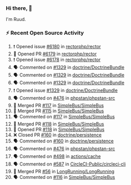 ### Hi there, 👋

I'm Ruud.
 
### :zap: Recent Open Source Activity

<!--START_SECTION:activity-->
1. ❗️ Opened issue [#6180](https://github.com/rectorphp/rector/issues/6180) in [rectorphp/rector](https://github.com/rectorphp/rector)
2. 💪 Opened PR [#6179](https://github.com/rectorphp/rector/pull/6179) in [rectorphp/rector](https://github.com/rectorphp/rector)
3. ❗️ Opened issue [#6178](https://github.com/rectorphp/rector/issues/6178) in [rectorphp/rector](https://github.com/rectorphp/rector)
4. 🗣 Commented on [#1329](https://github.com/doctrine/DoctrineBundle/issues/1329) in [doctrine/DoctrineBundle](https://github.com/doctrine/DoctrineBundle)
5. 🗣 Commented on [#1329](https://github.com/doctrine/DoctrineBundle/issues/1329) in [doctrine/DoctrineBundle](https://github.com/doctrine/DoctrineBundle)
6. 🗣 Commented on [#1329](https://github.com/doctrine/DoctrineBundle/issues/1329) in [doctrine/DoctrineBundle](https://github.com/doctrine/DoctrineBundle)
7. ❗️ Opened issue [#1329](https://github.com/doctrine/DoctrineBundle/issues/1329) in [doctrine/DoctrineBundle](https://github.com/doctrine/DoctrineBundle)
8. 🗣 Commented on [#476](https://github.com/phpstan/phpstan-src/issues/476) in [phpstan/phpstan-src](https://github.com/phpstan/phpstan-src)
9. 🎉 Merged PR [#117](https://github.com/SimpleBus/SimpleBus/pull/117) in [SimpleBus/SimpleBus](https://github.com/SimpleBus/SimpleBus)
10. 🎉 Merged PR [#115](https://github.com/SimpleBus/SimpleBus/pull/115) in [SimpleBus/SimpleBus](https://github.com/SimpleBus/SimpleBus)
11. 🗣 Commented on [#117](https://github.com/SimpleBus/SimpleBus/issues/117) in [SimpleBus/SimpleBus](https://github.com/SimpleBus/SimpleBus)
12. 🎉 Merged PR [#118](https://github.com/SimpleBus/SimpleBus/pull/118) in [SimpleBus/SimpleBus](https://github.com/SimpleBus/SimpleBus)
13. 💪 Opened PR [#118](https://github.com/SimpleBus/SimpleBus/pull/118) in [SimpleBus/SimpleBus](https://github.com/SimpleBus/SimpleBus)
14. ❌ Closed PR [#160](https://github.com/doctrine/persistence/pull/160) in [doctrine/persistence](https://github.com/doctrine/persistence)
15. 🗣 Commented on [#160](https://github.com/doctrine/persistence/issues/160) in [doctrine/persistence](https://github.com/doctrine/persistence)
16. 🗣 Commented on [#476](https://github.com/phpstan/phpstan-src/issues/476) in [phpstan/phpstan-src](https://github.com/phpstan/phpstan-src)
17. 🗣 Commented on [#498](https://github.com/actions/cache/issues/498) in [actions/cache](https://github.com/actions/cache)
18. 🗣 Commented on [#587](https://github.com/CircleCI-Public/circleci-cli/issues/587) in [CircleCI-Public/circleci-cli](https://github.com/CircleCI-Public/circleci-cli)
19. 🎉 Merged PR [#56](https://github.com/LongRunning/LongRunning/pull/56) in [LongRunning/LongRunning](https://github.com/LongRunning/LongRunning)
20. 🗣 Commented on [#116](https://github.com/SimpleBus/SimpleBus/issues/116) in [SimpleBus/SimpleBus](https://github.com/SimpleBus/SimpleBus)
<!--END_SECTION:activity-->
